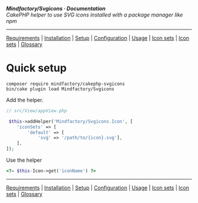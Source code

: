 **_Mindfactory/Svgicons · Documentation_**  
_CakePHP helper to use SVG icons installed with a package manager like npm_

---

[Requirements](req.md) | [Installation](install.md) | [Setup](setup.md) | [Configuration](config.md) | [Usage](use.md) | [Icon sets](icon-sets.md) | [Icon sets](icon-sets.md) | [Glossary](glos.md)

# Quick setup

```
composer require mindfactory/cakephp-svgicons
bin/cake plugin load Mindfactory/Svgicons
```

Add the helper.

```php
// src/View/appView.php

 $this->addHelper('Mindfactory/Svgicons.Icon', [
    'iconSets' => [
        'default' => [
            'svg' => '/path/to/{icon}.svg'],
    ],
]);
```

Use the helper

```php
<?= $this-Icon->get('iconName') ?>
```

---

[Requirements](req.md) | [Installation](install.md) | [Setup](setup.md) | [Configuration](config.md) | [Usage](use.md) | [Icon sets](icon-sets.md) | [Icon sets](icon-sets.md) | [Glossary](glos.md)
